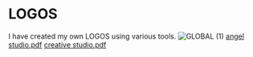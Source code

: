 # LOGOS
I have created my own LOGOS using various tools.
![GLOBAL (1)](https://github.com/Likitha-G-Dalwai/LOGOS/assets/161719806/d416a49f-a03f-4ae1-b031-b4c65abdc304)
[angel studio.pdf](https://github.com/Likitha-G-Dalwai/LOGOS/files/14586544/angel.studio.pdf)
[creative studio.pdf](https://github.com/Likitha-G-Dalwai/LOGOS/files/14586546/creative.studio.pdf)
